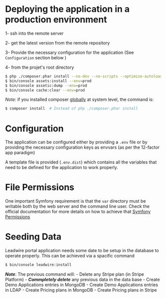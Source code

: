 # Deploying the application in a production environment

1- ssh into the remote server

2- get the latest version from the remote repository

3- Provide the necessary configuration for the application (See `Configuration` section below )

4- from the projet's root directory
```sh
$ php ./composer.phar install --no-dev --no-scripts --optimize-autoloader
$ bin/console assets:install --env=prod
$ bin/console assetic:dump --env=prod
$ bin/console cache:clear --env=prod
```

*Note*: if you installed composer [globally](https://getcomposer.org/doc/00-intro.md#installation-linux-unix-macos) at system level, the command is:
```sh
$ composer install  # Instead of php ./composer.phar install
```

# Configuration
The application can be configured either by providing a `.env` file or by providing the necessary configuration keys as envvars (as per the 12-factor app paradigm)

 A template file is provided (`.env.dist`) which contains all the variables that need to be defined for the application to work properly.

# File Permissions
One important Symfony requirement is that the `var` directory must be writable both by the web server and the command line user. Check the official documentation for more details on how to achieve that [Symfony Permissions](https://symfony.com/doc/3.4/setup/file_permissions.html)

# Seeding Data
Leadwire portal application needs some date to be setup in the database to operate properly. This can be achieved via a spacific command
```sh
$ bin/console leadwire:install
```

***Note***: The previous command will:
    - Delete any Stripe plan (in Stripe Platform)
    - ***Commpletely delete*** any previous data in the data base
    - Create Demo Applications entries in MongoDB
    - Create Demo Applications entries in LDAP
    - Create Pricing plans in MongoDB
    - Create Pricing plans in Stripe